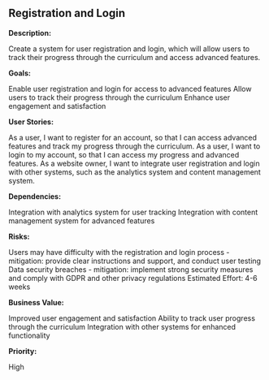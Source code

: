## Registration and Login

**Description:** 

Create a system for user registration and login, which will allow users to track their progress through the curriculum and access advanced features.

**Goals:**

Enable user registration and login for access to advanced features
Allow users to track their progress through the curriculum
Enhance user engagement and satisfaction

**User Stories:**

As a user, I want to register for an account, so that I can access advanced features and track my progress through the curriculum.
As a user, I want to login to my account, so that I can access my progress and advanced features.
As a website owner, I want to integrate user registration and login with other systems, such as the analytics system and content management system.

**Dependencies:**

Integration with analytics system for user tracking
Integration with content management system for advanced features

**Risks:**

Users may have difficulty with the registration and login process - mitigation: provide clear instructions and support, and conduct user testing
Data security breaches - mitigation: implement strong security measures and comply with GDPR and other privacy regulations
Estimated Effort: 4-6 weeks

**Business Value:**

Improved user engagement and satisfaction
Ability to track user progress through the curriculum
Integration with other systems for enhanced functionality

**Priority:** 

High

